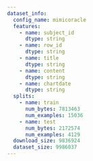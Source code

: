 ```yaml
---
dataset_info:
  config_name: mimicoracle
  features:
    - name: subject_id
      dtype: string
    - name: row_id
      dtype: string
    - name: title
      dtype: string
    - name: content
      dtype: string
    - name: chartdate
      dtype: string
  splits:
    - name: train
      num_bytes: 7813463
      num_examples: 15036
    - name: test
      num_bytes: 2172574
      num_examples: 4129
  download_size: 9836924
  dataset_size: 9986037
---
```


